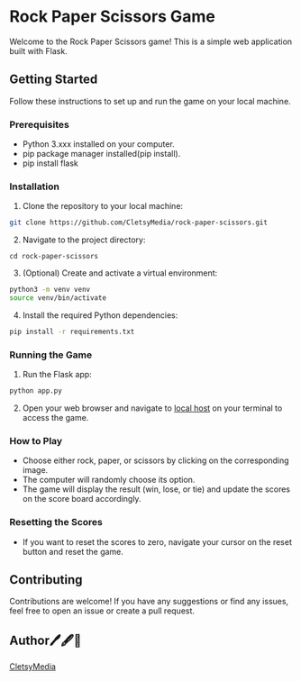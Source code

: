# Rock Paper Scissors Game

Welcome to the Rock Paper Scissors game! This is a simple web application built with Flask.

## Getting Started

Follow these instructions to set up and run the game on your local machine.

### Prerequisites

- Python 3.xxx installed on your computer.
- pip package manager installed(pip install).
- pip install flask

### Installation

1. Clone the repository to your local machine:

```bash
git clone https://github.com/CletsyMedia/rock-paper-scissors.git
```

2. Navigate to the project directory:

```cash
cd rock-paper-scissors
```

3. (Optional) Create and activate a virtual environment:

```bash
python3 -m venv venv
source venv/bin/activate
```

4. Install the required Python dependencies:

```bash
pip install -r requirements.txt
```

### Running the Game

1. Run the Flask app:

```bash
python app.py
```

2. Open your web browser and navigate to [local host](http://127.0.0.1:5000) on your terminal to access the game.

### How to Play

- Choose either rock, paper, or scissors by clicking on the corresponding image.
- The computer will randomly choose its option.
- The game will display the result (win, lose, or tie) and update the scores on the score board accordingly.

### Resetting the Scores

- If you want to reset the scores to zero, navigate your cursor on the reset button and reset the game.

## Contributing

Contributions are welcome! If you have any suggestions or find any issues, feel free to open an issue or create a pull request.

## Author🖊️🖋️📝

[CletsyMedia](https://cletsymedia.github.io/Prof-Portfolio/)
